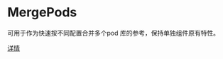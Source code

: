# MergePods

可用于作为快速按不同配置合并多个pod 库的参考，保持单独组件原有特性。

[详情](https://juejin.cn/post/6915329626566819854/)
